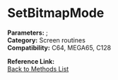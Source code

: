 # SetBitmapMode

**Parameters:** ;  
**Category:** Screen routines  
**Compatibility:** C64, MEGA65,  C128  

**Reference Link:**  
[Back to Methods List](../../SUMMARY.md)
